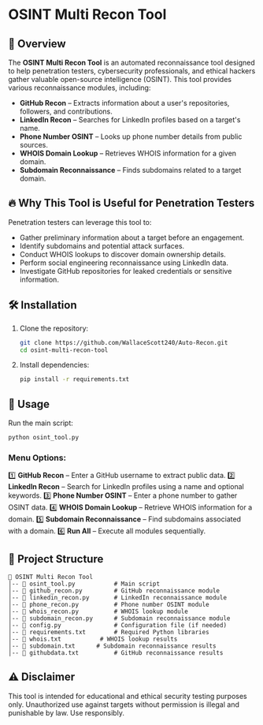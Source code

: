 # OSINT Multi Recon Tool

## 📌 Overview
The **OSINT Multi Recon Tool** is an automated reconnaissance tool designed to help penetration testers, cybersecurity professionals, and ethical hackers gather valuable open-source intelligence (OSINT). This tool provides various reconnaissance modules, including:

- **GitHub Recon** – Extracts information about a user's repositories, followers, and contributions.
- **LinkedIn Recon** – Searches for LinkedIn profiles based on a target's name.
- **Phone Number OSINT** – Looks up phone number details from public sources.
- **WHOIS Domain Lookup** – Retrieves WHOIS information for a given domain.
- **Subdomain Reconnaissance** – Finds subdomains related to a target domain.

## 🔥 Why This Tool is Useful for Penetration Testers
Penetration testers can leverage this tool to:
- Gather preliminary information about a target before an engagement.
- Identify subdomains and potential attack surfaces.
- Conduct WHOIS lookups to discover domain ownership details.
- Perform social engineering reconnaissance using LinkedIn data.
- Investigate GitHub repositories for leaked credentials or sensitive information.

## 🛠 Installation

1. Clone the repository:
   ```sh
   git clone https://github.com/WallaceScott240/Auto-Recon.git
   cd osint-multi-recon-tool
   ```
2. Install dependencies:
   ```sh
   pip install -r requirements.txt
   ```

## 🚀 Usage

Run the main script:
```sh
python osint_tool.py
```

### Menu Options:
1️⃣ **GitHub Recon** – Enter a GitHub username to extract public data.
2️⃣ **LinkedIn Recon** – Search for LinkedIn profiles using a name and optional keywords.
3️⃣ **Phone Number OSINT** – Enter a phone number to gather OSINT data.
4️⃣ **WHOIS Domain Lookup** – Retrieve WHOIS information for a domain.
5️⃣ **Subdomain Reconnaissance** – Find subdomains associated with a domain.
6️⃣ **Run All** – Execute all modules sequentially.

## 📂 Project Structure
```
📁 OSINT Multi Recon Tool
│-- 📜 osint_tool.py           # Main script
│-- 📜 github_recon.py         # GitHub reconnaissance module
│-- 📜 linkedin_recon.py       # LinkedIn reconnaissance module
│-- 📜 phone_recon.py          # Phone number OSINT module
│-- 📜 whois_recon.py          # WHOIS lookup module
│-- 📜 subdomain_recon.py      # Subdomain reconnaissance module
│-- 📜 config.py               # Configuration file (if needed)
│-- 📜 requirements.txt        # Required Python libraries
│-- 📜 whois.txt           # WHOIS lookup results
│-- 📜 subdomain.txt      # Subdomain reconnaissance results
│-- 📜 githubdata.txt          # GitHub reconnaissance results
```

## ⚠ Disclaimer
This tool is intended for educational and ethical security testing purposes only. Unauthorized use against targets without permission is illegal and punishable by law. Use responsibly.

